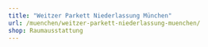 ```yaml
---
title: "Weitzer Parkett Niederlassung München"
url: /muenchen/weitzer-parkett-niederlassung-muenchen/
shop: Raumausstattung
---
```

